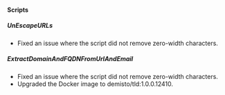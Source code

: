 
#### Scripts
##### UnEscapeURLs
- Fixed an issue where the script did not remove zero-width characters.
##### ExtractDomainAndFQDNFromUrlAndEmail
- Fixed an issue where the script did not remove zero-width characters.
- Upgraded the Docker image to demisto/tld:1.0.0.12410.
